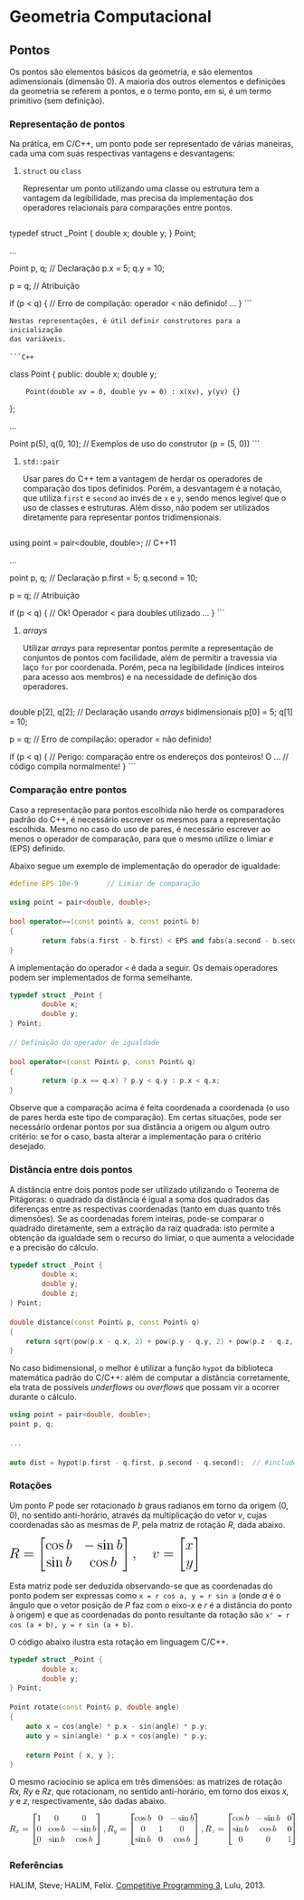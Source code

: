 Geometria Computacional
=======================

Pontos
------

Os pontos são elementos básicos da geometria, e são elementos adimensionais
(dimensão 0). A maioria dos outros elementos e definições da geometria se
referem a pontos, e o termo ponto, em si, é um termo primitivo (sem definição).

### Representação de pontos

Na prática, em C/C++, um ponto pode ser representado de várias maneiras, cada
uma com suas respectivas vantagens e desvantagens:

1. `struct` ou `class`

    Representar um ponto utilizando uma classe ou estrutura tem a vantagem da
    legibilidade, mas precisa da implementação dos operadores relacionais para
    comparações entre pontos.

    ```C++
typedef struct _Point {
        double x;
        double y;
} Point;

...

Point p, q;     // Declaração
p.x = 5;
q.y = 10;

p = q;          // Atribuição

if (p < q) {    // Erro de compilação: operador < não definido!
        ...
}
    ```

    Nestas representações, é útil definir construtores para a inicialização
    das variáveis.

    ```C++
class Point {
public:
        double x;
        double y;

        Point(double xv = 0, double yv = 0) : x(xv), y(yv) {}
};

...

Point p(5), q(0, 10);     // Exemplos de uso do construtor (p = (5, 0))
    ```


1. `std::pair`

    Usar pares do C++ tem a vantagem de herdar os operadores de comparação dos
    tipos definidos. Porém, a desvantagem é a notação, que utiliza `first` e
    `second` ao invés de `x` e `y`, sendo menos legível que o uso de classes e
    estruturas. Além disso, não podem ser utilizados diretamente para 
    representar pontos tridimensionais.

    ```C++
using point = pair<double, double>;     // C++11

...

point p, q;     // Declaração
p.first = 5;
q.second = 10;

p = q;          // Atribuição

if (p < q) {    // Ok! Operador < para doubles utilizado
        ...
}
    ```

1. _arrays_ 

    Utilizar _arrays_ para representar pontos permite a representação de 
    conjuntos de pontos com facilidade, além de permitir a travessia via 
    laço `for` por coordenada. Porém, peca na legibilidade (índices inteiros
    para acesso aos membros) e na necessidade de definição dos operadores.

    ```C++
double p[2], q[2];      // Declaração usando _arrays_ bidimensionais
p[0] = 5;
q[1] = 10;

p = q;          // Erro de compilação: operador = não definido!

if (p < q) {    // Perigo: comparação entre os endereços dos ponteiros! O
        ...         // código compila normalmente!
}
    ```

### Comparação entre pontos

Caso a representação para pontos escolhida não herde os comparadores padrão do
C++, é necessário escrever os mesmos para a representação escolhida. Mesmo no
caso do uso de pares, é necessário escrever ao menos o operador de comparação,
para que o mesmo utilize o limiar _e_ (EPS) definido.

Abaixo segue um exemplo de implementação do operador de igualdade:

```C++
#define EPS 10e-9       // Limiar de comparação

using point = pair<double, double>;

bool operator==(const point& a, const point& b)
{
        return fabs(a.first - b.first) < EPS and fabs(a.second - b.second) < EPS;
}
```

A implementação do operador `<` é dada a seguir. Os demais operadores podem ser
implementados de forma semelhante.

```C++
typedef struct _Point {
        double x;
        double y;
} Point;

// Definição do operador de igualdade

bool operator<(const Point& p, const Point& q)
{
        return (p.x == q.x) ? p.y < q.y : p.x < q.x;
}

```

Observe que a comparação acima é feita coordenada a coordenada (o uso de pares
herda este tipo de comparação). Em certas situações, pode ser necessário
ordenar pontos por sua distância a origem ou algum outro critério: se for o 
caso, basta alterar a implementação para o critério desejado.

### Distância entre dois pontos

A distância entre dois pontos pode ser utilizado utilizando o Teorema de 
Pitágoras: o quadrado da distância é igual a soma dos quadrados das diferenças
entre as respectivas coordenadas (tanto em duas quanto três dimensões). Se
as coordenadas forem inteiras, pode-se comparar o quadrado diretamente, sem
a extração da raiz quadrada: isto permite a obtenção da igualdade sem o 
recurso do limiar, o que aumenta a velocidade e a precisão do cálculo.

```C++
typedef struct _Point {
        double x;
        double y;
        double z;
} Point;

double distance(const Point& p, const Point& q)
{
    return sqrt(pow(p.x - q.x, 2) + pow(p.y - q.y, 2) + pow(p.z - q.z, 2));
}
```

No caso bidimensional, o melhor é utilizar a função `hypot` da biblioteca 
matemática padrão do C/C++: além de computar a distância corretamente, ela
trata de possíveis _underflows_ ou _overflows_ que possam vir a ocorrer
durante o cálculo. 

```C++
using point = pair<double, double>;
point p, q;

...

auto dist = hypot(p.first - q.first, p.second - q.second);  // #include <cmath>
```

### Rotações

Um ponto _P_ pode ser rotacionado _b_ graus radianos em torno da origem (0, 0), 
no sentido anti-horário, através da multiplicação do vetor _v_, cujas 
coordenadas são as mesmas de _P_, pela matriz de rotação _R_, dada abaixo.

![Matriz de Rotação 2D](rotation2D.png)

Esta matriz pode ser deduzida observando-se que as coordenadas do ponto podem
ser expressas como `x = r cos a, y = r sin a` (onde _a_ é o ângulo que o vetor
posição de _P_ faz com o eixo-_x_ e _r_ é a distância do ponto à origem) e 
que as coordenadas do ponto resultante
 da rotação são `x' = r cos (a + b), y = r sin (a + b)`.

O código abaixo ilustra esta rotação em linguagem C/C++.

```C++
typedef struct _Point {
        double x;
        double y;
} Point;

Point rotate(const Point& p, double angle)
{
    auto x = cos(angle) * p.x - sin(angle) * p.y;
    auto y = sin(angle) * p.x + cos(angle) * p.y;

    return Point { x, y };
}
```

O mesmo raciocínio se aplica em três dimensões: as matrizes de rotação 
_Rx, Ry_ e _Rz_, que rotacionam, no sentido anti-horário, em torno dos eixos
_x, y_ e _z_, respectivamente, são dadas abaixo.

![Matrizes de Rotação 3D](rotation3D.png)

### Referências

HALIM, Steve; HALIM, Felix. [Competitive Programming 3](http://cpbook.net/), Lulu, 2013.
